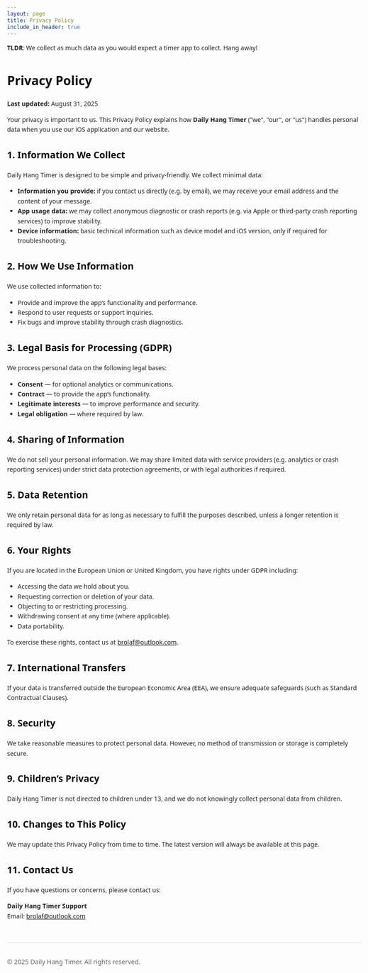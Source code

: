 ```yaml
---
layout: page
title: Privacy Policy
include_in_header: true
---
```



<html lang="en">
<head>
  <meta charset="utf-8">
  <meta name="viewport" content="width=device-width,initial-scale=1">
  <title>Privacy Policy — Daily Hang Timer</title>
  <style>
    body {
      margin: 0 auto;
      max-width: 800px;
      padding: 2rem;
      font-family: system-ui, -apple-system, "Segoe UI", Roboto, sans-serif;
      line-height: 1.6;
      color: #222;
    }
    h1, h2 { color: #111; }
    footer {
      margin-top: 3rem;
      padding-top: 1rem;
      border-top: 1px solid #ddd;
      font-size: .9rem;
      color: #666;
    }
  </style>
</head>
<body>
<p> <b>TLDR</b>: We collect as much data as you would expect a timer app to collect. Hang away!
</p>
  <h1>Privacy Policy</h1>
  <p><strong>Last updated:</strong> August 31, 2025</p>
  <p>Your privacy is important to us. This Privacy Policy explains how <strong>Daily Hang Timer</strong> ("we", "our", or "us") handles personal data when you use our iOS application and our website.</p>

  <h2>1. Information We Collect</h2>
  <p>Daily Hang Timer is designed to be simple and privacy-friendly. We collect minimal data:</p>
  <ul>
    <li><strong>Information you provide:</strong> if you contact us directly (e.g. by email), we may receive your email address and the content of your message.</li>
    <li><strong>App usage data:</strong> we may collect anonymous diagnostic or crash reports (e.g. via Apple or third-party crash reporting services) to improve stability.</li>
    <li><strong>Device information:</strong> basic technical information such as device model and iOS version, only if required for troubleshooting.</li>
  </ul>

  <h2>2. How We Use Information</h2>
  <p>We use collected information to:</p>
  <ul>
    <li>Provide and improve the app’s functionality and performance.</li>
    <li>Respond to user requests or support inquiries.</li>
    <li>Fix bugs and improve stability through crash diagnostics.</li>
  </ul>

  <h2>3. Legal Basis for Processing (GDPR)</h2>
  <p>We process personal data on the following legal bases:</p>
  <ul>
    <li><strong>Consent</strong> — for optional analytics or communications.</li>
    <li><strong>Contract</strong> — to provide the app’s functionality.</li>
    <li><strong>Legitimate interests</strong> — to improve performance and security.</li>
    <li><strong>Legal obligation</strong> — where required by law.</li>
  </ul>

  <h2>4. Sharing of Information</h2>
  <p>We do not sell your personal information. We may share limited data with service providers (e.g. analytics or crash reporting services) under strict data protection agreements, or with legal authorities if required.</p>

  <h2>5. Data Retention</h2>
  <p>We only retain personal data for as long as necessary to fulfill the purposes described, unless a longer retention is required by law.</p>

  <h2>6. Your Rights</h2>
  <p>If you are located in the European Union or United Kingdom, you have rights under GDPR including:</p>
  <ul>
    <li>Accessing the data we hold about you.</li>
    <li>Requesting correction or deletion of your data.</li>
    <li>Objecting to or restricting processing.</li>
    <li>Withdrawing consent at any time (where applicable).</li>
    <li>Data portability.</li>
  </ul>
  <p>To exercise these rights, contact us at <a href="brolaf@outlook.com">brolaf@outlook.com</a>.</p>

  <h2>7. International Transfers</h2>
  <p>If your data is transferred outside the European Economic Area (EEA), we ensure adequate safeguards (such as Standard Contractual Clauses).</p>

  <h2>8. Security</h2>
  <p>We take reasonable measures to protect personal data. However, no method of transmission or storage is completely secure.</p>

  <h2>9. Children’s Privacy</h2>
  <p>Daily Hang Timer is not directed to children under 13, and we do not knowingly collect personal data from children.</p>

  <h2>10. Changes to This Policy</h2>
  <p>We may update this Privacy Policy from time to time. The latest version will always be available at this page.</p>

  <h2>11. Contact Us</h2>
  <p>If you have questions or concerns, please contact us:</p>
  <p><strong>Daily Hang Timer Support</strong><br>
     Email: <a href="brolaf@outlook.com">brolaf@outlook.com</a><br>
     </p>

  <footer>
    <p>© 2025 Daily Hang Timer. All rights reserved.</p>
  </footer>
</body>
</html>
